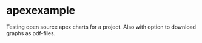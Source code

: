 # apexexample

Testing open source apex charts for a project.
Also with option to download graphs as pdf-files.

